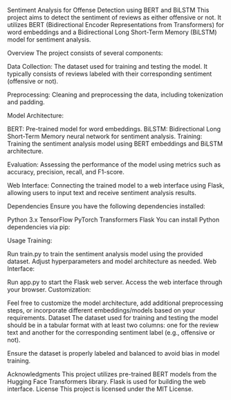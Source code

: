 Sentiment Analysis for Offense Detection using BERT and BiLSTM
This project aims to detect the sentiment of reviews as either offensive or not. It utilizes BERT (Bidirectional Encoder Representations from Transformers) for word embeddings and a Bidirectional Long Short-Term Memory (BiLSTM) model for sentiment analysis.

Overview
The project consists of several components:

Data Collection: The dataset used for training and testing the model. It typically consists of reviews labeled with their corresponding sentiment (offensive or not).

Preprocessing: Cleaning and preprocessing the data, including tokenization and padding.

Model Architecture:

BERT: Pre-trained model for word embeddings.
BiLSTM: Bidirectional Long Short-Term Memory neural network for sentiment analysis.
Training: Training the sentiment analysis model using BERT embeddings and BiLSTM architecture.

Evaluation: Assessing the performance of the model using metrics such as accuracy, precision, recall, and F1-score.

Web Interface: Connecting the trained model to a web interface using Flask, allowing users to input text and receive sentiment analysis results.

Dependencies
Ensure you have the following dependencies installed:

Python 3.x
TensorFlow
PyTorch
Transformers
Flask
You can install Python dependencies via pip:


Usage
Training:

Run train.py to train the sentiment analysis model using the provided dataset.
Adjust hyperparameters and model architecture as needed.
Web Interface:

Run app.py to start the Flask web server.
Access the web interface through your browser.
Customization:

Feel free to customize the model architecture, add additional preprocessing steps, or incorporate different embeddings/models based on your requirements.
Dataset
The dataset used for training and testing the model should be in a tabular format with at least two columns: one for the review text and another for the corresponding sentiment label (e.g., offensive or not).

Ensure the dataset is properly labeled and balanced to avoid bias in model training.

Acknowledgments
This project utilizes pre-trained BERT models from the Hugging Face Transformers library.
Flask is used for building the web interface.
License
This project is licensed under the MIT License.

